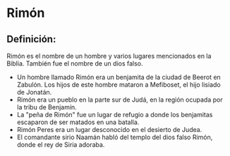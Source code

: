# Rimón

## Definición: 

Rimón es el nombre de un hombre y varios lugares mencionados en la Biblia.  También fue el nombre de un dios falso.

* Un hombre llamado Rimón era un benjamita de la ciudad de Beerot en Zabulón.  Los hijos de este hombre mataron a Mefiboset, el hijo lisiado de Jonatán.
* Rimón era un pueblo en la parte sur de Judá, en la región ocupada por la tribu de Benjamín.
* La "peña de Rimón" fue un lugar de refugio a donde los benjamitas escaparon de ser matados en una batalla.
* Rimón Peres era un lugar desconocido en el desierto de Judea.
* El comandante sirio Naamán habló del templo del dios falso Rimón, donde el rey de Siria adoraba.

